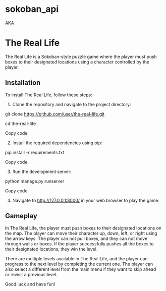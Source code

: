 # sokoban_api
 AKA
# The Real Life

The Real Life is a Sokoban-style puzzle game where the player must push boxes to their designated locations using a character controlled by the player.

## Installation

To install The Real Life, follow these steps:

1. Clone the repository and navigate to the project directory:

git clone https://github.com/user/the-real-life.git

cd the-real-life

Copy code

2. Install the required dependencies using pip:

pip install -r requirements.txt

Copy code

3. Run the development server:

python manage.py runserver

Copy code

4. Navigate to http://127.0.0.1:8000/ in your web browser to play the game.

## Gameplay

In The Real Life, the player must push boxes to their designated locations on the map. The player can move their character up, down, left, or right using the arrow keys. The player can not pull boxes, and they can not move through walls or boxes. If the player successfully pushes all the boxes to their designated locations, they win the level.

There are multiple levels available in The Real Life, and the player can progress to the next level by completing the current one. The player can also select a different level from the main menu if they want to skip ahead or revisit a previous level.

Good luck and have fun!
